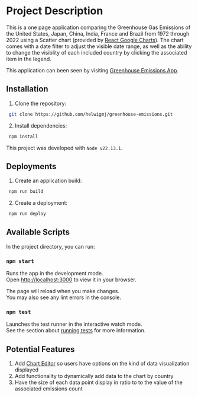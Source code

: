 # Project Description

This is a one page application comparing the Greenhouse Gas Emissions of the United States, Japan, China, India, France and Brazil from 1972 through 2022 using a Scatter chart (provided by [React Google Charts](https://www.react-google-charts.com/)). The chart comes with a date filter to adjust the visible date range, as well as the ability to change the visiblity of each included country by clicking the associated item in the legend. 

This application can been seen by visiting [Greenhouse Emissions App](https://helwigmj.github.io/greenhouse-emissions/).

## Installation

1. Clone the repository:
```bash
 git clone https://github.com/helwigmj/greenhouse-emissions.git
```

2. Install dependencies:
```bash
 npm install
 ```

This project was developed with `Node v22.13.1`.

## Deployments

1. Create an application build:
```bash
 npm run build
```

2. Create a deployment:
```bash
 npm run deploy
 ```

## Available Scripts

In the project directory, you can run:

### `npm start`

Runs the app in the development mode.\
Open [http://localhost:3000](http://localhost:3000) to view it in your browser.

The page will reload when you make changes.\
You may also see any lint errors in the console.

### `npm test`

Launches the test runner in the interactive watch mode.\
See the section about [running tests](https://facebook.github.io/create-react-app/docs/running-tests) for more information.


## Potential Features

1. Add [Chart Editor](https://www.react-google-charts.com/examples/advanced-chart-editor) so users have options on the kind of data visualization displayed
2. Add functionality to dynamically add data to the chart by country
3. Have the size of each data point display in ratio to to the value of the associated emissions count